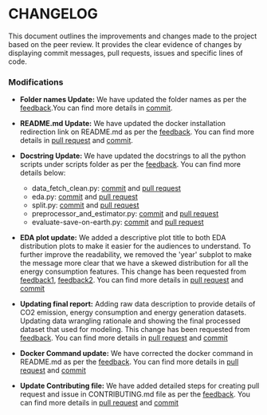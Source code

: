 # CHANGELOG

This document outlines the improvements and changes made to the project based on the peer review. It provides the clear evidence of changes by displaying commit messages, pull requests, issues and specific lines of code.

### Modifications

- **Folder names Update:** We have updated the folder names as per the [feedback](https://github.com/UBC-MDS/data-analysis-review-2023/issues/10#issuecomment-1839934897).You can find more details in [commit](b6e2f41d4e2035d6d4619e2f021468c77daec87d).


- **README.md Update:** We have updated the docker installation redirection link on README.md as per the [feedback](https://github.com/UBC-MDS/data-analysis-review-2023/issues/10#issuecomment-1839934897). You can find more details in [pull request](https://github.com/UBC-MDS/DSCI_522_Group-11_Save-The-Earth/pull/60#pullrequestreview-1766527932) and [commit](d0eb5c790feba2c004f9892ace8c1225acc43939).

- **Docstring Update:** We have updated the docstrings to all the python scripts under scripts folder as per the [feedback](https://github.com/UBC-MDS/data-analysis-review-2023/issues/10#issuecomment-1841537272). You can find more details below:
    - data_fetch_clean.py: [commit](aa69afd0eac16f5ba196511cffa576c30b3e85d6) and [pull request](https://github.com/UBC-MDS/DSCI_522_Group-11_Save-The-Earth/pull/63)
    - eda.py: [commit](e5cb8ea385ada1312b98c5accd1dea40946c4fc5) and [pull request](https://github.com/UBC-MDS/DSCI_522_Group-11_Save-The-Earth/pull/62)
    - split.py: [commit](e5cb8ea385ada1312b98c5accd1dea40946c4fc5) and [pull request](https://github.com/UBC-MDS/DSCI_522_Group-11_Save-The-Earth/pull/62)
    - preprocessor_and_estimator.py: [commit](d0eb5c790feba2c004f9892ace8c1225acc43939) and [pull request](https://github.com/UBC-MDS/DSCI_522_Group-11_Save-The-Earth/pull/60)
    - evaluate-save-on-earth.py: [commit](9dea5d9244020a0ab5c9443e6c1607445fc73cf8) and [pull request](https://github.com/UBC-MDS/DSCI_522_Group-11_Save-The-Earth/pull/64)

- **EDA plot update:** We added a descriptive plot title to both EDA distribution plots to make it easier for the audiences to understand. To further improve the readability, we removed the 'year' subplot to make the message more clear that we have a skewed distribution for all the energy consumption features. This change has been requested from [feedback1](https://github.com/UBC-MDS/data-analysis-review-2023/issues/10#issuecomment-1841537272), [feedback2](https://github.com/UBC-MDS/data-analysis-review-2023/issues/10#issuecomment-1841796092). You can find more details in [pull request](https://github.com/UBC-MDS/DSCI_522_Group-11_Save-The-Earth/pull/62) and [commit](e5cb8ea385ada1312b98c5accd1dea40946c4fc5)

- **Updating final report:** Adding raw data description to provide details of CO2 emission, energy consumption and energy generation datasets. Updating data wrangling rationale and showing the final processed dataset that used for modeling. This change has been requested from [feedback](https://github.com/UBC-MDS/data-analysis-review-2023/issues/10#issuecomment-1841796092). You can find more details in [pull request](https://github.com/UBC-MDS/DSCI_522_Group-11_Save-The-Earth/pull/66) and [commit](29e02a72ea83e3b5e8cdebc43501a87512cf969e)

- **Docker Command update:** We have corrected the docker command in README.md as per the [feedback](https://github.com/UBC-MDS/data-analysis-review-2023/issues/10#issuecomment-1841796092). You can find more details in [pull request](https://github.com/UBC-MDS/DSCI_522_Group-11_Save-The-Earth/pull/60) and [commit](2f207bbb37fe403af663caa7dbe596656cd6f330)

- **Update Contributing file:** We have added detailed steps for creating pull request and issue in CONTRIBUTING.md file as per the [feedback](https://github.com/UBC-MDS/data-analysis-review-2023/issues/10#issuecomment-1840016061). You can find more details in [pull request](https://github.com/UBC-MDS/DSCI_522_Group-11_Save-The-Earth/pull/63) and [commit](aa69afd0eac16f5ba196511cffa576c30b3e85d6)

